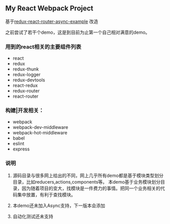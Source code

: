 ## My React Webpack Project

基于[redux-react-router-async-example](https://github.com/emmenko/redux-react-router-async-example) 改造

之前尝试了若干个demo，这是到目前为止第一个自己相对满意的demo。

### 用到的react相关的主要组件列表

* react
* redux
* redux-thunk
* redux-logger
* redux-devtools
* react-redux
* redux-router
* react-router

### 构建|开发相关：
* webpack
* webpack-dev-middleware
* webpack-hot-middleware
* babel
* eslint
* express

### 说明
1. 源码目录与很多网上给出的不同，网上几乎所有demo都是基于模块类型划分目录，比如reducers,actions,components等。
本demo基于业务模块划分目录，因为随着项目的变大，找模块是一件费力的事情。把同一个业务相关的代码集中放置，有利于查找模块。

2. 本demo还未加入Async支持，下一版本会添加

3. 自动化测试还未支持